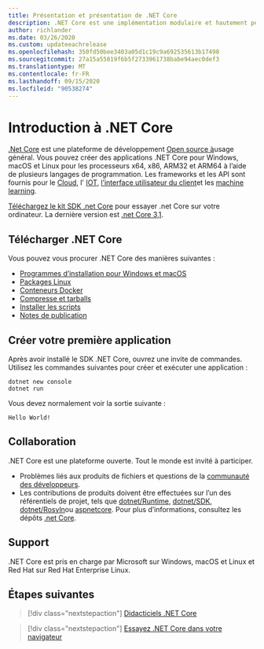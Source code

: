 ```yaml
---
title: Présentation et présentation de .NET Core
description: .NET Core est une implémentation modulaire et hautement performante de .NET pour la création d’applications Windows, Linux et macOS. Découvrez .NET Core pour démarrer.
author: richlander
ms.date: 03/26/2020
ms.custom: updateeachrelease
ms.openlocfilehash: 350fd50bee3403a05d1c19c9a692535613b17498
ms.sourcegitcommit: 27a15a55019f6b5f2733961738babe94aec0def3
ms.translationtype: MT
ms.contentlocale: fr-FR
ms.lasthandoff: 09/15/2020
ms.locfileid: "90538274"
---
```

# <a name="introduction-to-net-core"></a>Introduction à .NET Core

[.Net Core](about.md) est une plateforme de développement [Open source à](https://github.com/dotnet/runtime/blob/master/LICENSE.TXT)usage général. Vous pouvez créer des applications .NET Core pour Windows, macOS et Linux pour les processeurs x64, x86, ARM32 et ARM64 à l’aide de plusieurs langages de programmation. Les frameworks et les API sont fournis pour le [Cloud](/aspnet/core/), l' [IOT](/archive/msdn-magazine/2019/august/net-core-cross-platform-iot-programming-with-net-core-3-0), [l’interface utilisateur du client](../desktop-wpf/overview/index.md)et les [machine learning](../machine-learning/index.yml).

[Téléchargez le kit SDK .net Core](https://dotnet.microsoft.com/download) pour essayer .net Core sur votre ordinateur. La dernière version est [.net Core 3,1](https://devblogs.microsoft.com/dotnet/announcing-net-core-3-1/).

## <a name="download-net-core"></a>Télécharger .NET Core

Vous pouvez vous procurer .NET Core des manières suivantes :

* [Programmes d’installation pour Windows et macOS](https://dotnet.microsoft.com/download)
* [Packages Linux](./install/linux.md)
* [Conteneurs Docker](https://hub.docker.com/_/microsoft-dotnet-core/)
* [Compresse et tarballs](https://dotnet.microsoft.com/download/dotnet-core/3.1)
* [Installer les scripts](https://dotnet.microsoft.com/download/dotnet-core/scripts)
* [Notes de publication](https://github.com/dotnet/core/tree/master/release-notes)

## <a name="create-your-first-application"></a>Créer votre première application

Après avoir installé le SDK .NET Core, ouvrez une invite de commandes. Utilisez les commandes suivantes pour créer et exécuter une application :

```dotnetcli
dotnet new console
dotnet run
```

Vous devez normalement voir la sortie suivante :

```output
Hello World!
```

## <a name="contribute"></a>Collaboration

.NET Core est une plateforme ouverte. Tout le monde est invité à participer.

* Problèmes liés aux produits de fichiers et questions de la [communauté des développeurs](https://developercommunity.visualstudio.com/spaces/61/index.html).
* Les contributions de produits doivent être effectuées sur l’un des référentiels de projet, tels que [dotnet/Runtime](https://github.com/dotnet/runtime), [dotnet/SDK](https://github.com/dotnet/sdk), [dotnet/Rosyln](https://github.com/dotnet/roslyn)ou [aspnetcore](https://github.com/dotnet/aspnetcore). Pour plus d’informations, consultez les dépôts [.net Core](https://github.com/dotnet/core/blob/master/Documentation/core-repos.md).

## <a name="support"></a>Support

.NET Core est pris en charge par Microsoft sur Windows, macOS et Linux et Red Hat sur Red Hat Enterprise Linux.

## <a name="next-steps"></a>Étapes suivantes

> [!div class="nextstepaction"]
> [Didacticiels .NET Core](tutorials/index.md)

> [!div class="nextstepaction"]
> [Essayez .NET Core dans votre navigateur](../csharp/tutorials/intro-to-csharp/numbers-in-csharp.yml)

